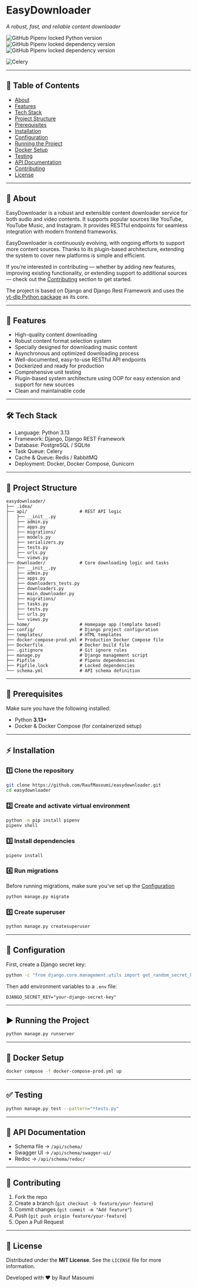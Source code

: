 # EasyDownloader

_A robust, fast, and reliable content downloader_

![GitHub Pipenv locked Python version](https://img.shields.io/github/pipenv/locked/python-version/RaufMasoumi/easydownloader?style=flat&logo=python&logoColor=orange&label=Python&labelColor=gray&color=orange)
![GitHub Pipenv locked dependency version](https://img.shields.io/github/pipenv/locked/dependency-version/RaufMasoumi/easydownloader/django?logo=Django&logoColor=white&label=Django&labelColor=gray&color=orange)
![GitHub Pipenv locked dependency version](https://img.shields.io/github/pipenv/locked/dependency-version/RaufMasoumi/easydownloader/djangorestframework?style=flat&logo=DRF&logoColor=white&label=DjangoRestFramework&labelColor=gray&color=orange)

![Celery](https://img.shields.io/badge/Celery-Enabled-%2338b000?logo=celery&logoColor=white)

---

## 📑 Table of Contents
- [About](#-about)
- [Features](#-features)
- [Tech Stack](#-tech-stack)
- [Project Structure](#-project-structure)
- [Prerequisites](#-prerequisites)
- [Installation](#-installation)
- [Configuration](#-configuration)
- [Running the Project](#-running-the-project)
- [Docker Setup](#-docker-setup)
- [Testing](#-testing)
- [API Documentation](#-api-documentation)
- [Contributing](#-contributing)
- [License](#-license)

---

## 📖 About
EasyDownloader is a robust and extensible content downloader service for both audio and video contents. It supports popular sources like YouTube, YouTube Music, and Instagram. It provides RESTful endpoints for seamless integration with modern frontend frameworks.

EasyDownloader is continuously evolving, with ongoing efforts to support more content sources. Thanks to its plugin-based architecture, extending the system to cover new platforms is simple and efficient.

If you’re interested in contributing — whether by adding new features, improving existing functionality, or extending support to additional sources — check out the [Contributing](#-contributing)
 section to get started.

The project is based on Django and Django Rest Framework and uses the [yt-dlp Python package](https://github.com/yt-dlp/yt-dlp/) as its core.

---

## 🚀 Features
- High-quality content downloading  
- Robust content format selection system  
- Specially designed for downloading music content  
- Asynchronous and optimized downloading process  
- Well-documented, easy-to-use RESTful API endpoints  
- Dockerized and ready for production  
- Comprehensive unit testing  
- Plugin-based system architecture using OOP for easy extension and support for new sources  
- Clean and maintainable code  

---

## 🛠 Tech Stack
- Language: Python 3.13  
- Framework: Django, Django REST Framework  
- Database: PostgreSQL / SQLite  
- Task Queue: Celery  
- Cache & Queue: Redis / RabbitMQ  
- Deployment: Docker, Docker Compose, Gunicorn  

---

## 📂 Project Structure
````
easydownloader/
├── .idea/
├── api/                    # REST API logic
│   ├── __init__.py
│   ├── admin.py
│   ├── apps.py
│   ├── migrations/
│   ├── models.py
│   ├── serializers.py
│   ├── tests.py
│   ├── urls.py
│   └── views.py
├── downloader/             # Core downloading logic and tasks
│   ├── __init__.py
│   ├── admin.py
│   ├── apps.py
│   ├── downloaders_tests.py
│   ├── downloaders.py
│   ├── main_downloader.py
│   ├── migrations/
│   ├── tasks.py
│   ├── tests.py
│   ├── urls.py
│   └── views.py
├── home/                   # Homepage app (template based)
├── config/                 # Django project configuration
├── templates/              # HTML templates
├── docker-compose-prod.yml # Production Docker Compose file
├── Dockerfile              # Docker build file
├── .gitignore              # Git ignore rules
├── manage.py               # Django management script
├── Pipfile                 # Pipenv dependencies
├── Pipfile.lock            # Locked dependencies
└── schema.yml              # API schema definition
````

---

## 📌 Prerequisites
Make sure you have the following installed:
- Python **3.13+**  
- Docker & Docker Compose (for containerized setup)  

---

## ⚡️ Installation

### 1️⃣ Clone the repository
```bash
git clone https://github.com/RaufMasoumi/easydownloader.git
cd easydownloader
```

### 2️⃣ Create and activate virtual environment
```bash
python -m pip install pipenv
pipenv shell
```

### 3️⃣ Install dependencies
```bash
pipenv install
```

### 4️⃣ Run migrations
Before running migrations, make sure you’ve set up the [Configuration](#-configuration)
```bash
python manage.py migrate
```

### 5️⃣ Create superuser
```bash
python manage.py createsuperuser
```

---

## 🔑 Configuration
First, create a Django secret key:
```bash
python -c "from django.core.management.utils import get_random_secret_key; print(get_random_secret_key())"
```

Then add environment variables to a `.env` file:
```
DJANGO_SECRET_KEY="your-django-secret-key"
```

---

## ▶️ Running the Project
```bash
python manage.py runserver
```

---

## 🐳 Docker Setup
```bash
docker compose -f docker-compose-prod.yml up
```

---

## ✅ Testing
```bash
python manage.py test --pattern="*tests.py"
```

---

## 📌 API Documentation
- Schema file → `/api/schema/`  
- Swagger UI → `/api/schema/swagger-ui/`  
- Redoc → `/api/schema/redoc/`


---

## 🤝 Contributing
1. Fork the repo  
2. Create a branch (`git checkout -b feature/your-feature`)  
3. Commit changes (`git commit -m "Add feature"`)  
4. Push (`git push origin feature/your-feature`)  
5. Open a Pull Request  

---

## 📜 License
Distributed under the **MIT License**. See the `LICENSE` file for more information.

Developed with ❤️ by Rauf Masoumi  
